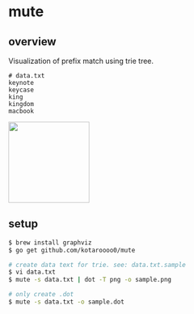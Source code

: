# mute

## overview

Visualization of prefix match using trie tree.

```
# data.txt
keynote
keycase
king
kingdom
macbook
```

<img src="https://user-images.githubusercontent.com/31947384/91886968-126bf980-ecc5-11ea-8209-3b7131a6c3f2.png" width="160">

## setup

```sh
$ brew install graphviz
$ go get github.com/kotaroooo0/mute

# create data text for trie. see: data.txt.sample
$ vi data.txt
$ mute -s data.txt | dot -T png -o sample.png

# only create .dot
$ mute -s data.txt -o sample.dot
```
